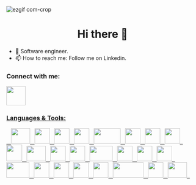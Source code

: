 ![ezgif com-crop](https://github.com/Slegendz/Slegendz/assets/108775767/9ab8a9a6-4ca8-4fe4-9f35-24816e5096a5)

<h1 align = "center"> Hi there 👋 </h1>

- 🌱 Software engineer.
- 📫 How to reach me: Follow me on Linkedin.


<h3> Connect with me: </h3>
<p float="left">
  <a href = "https://www.linkedin.com/in/hasannaim17"> <img width = "50" height = "50" src="https://i.pinimg.com/originals/73/e1/54/73e15422011e763ea9b303a7738e71a3.gif"</a>  
</p>

<h3> Languages & Tools: </h3>

<p float = "left>
       <img width = "40" height = "40" src ="https://cdn-icons-png.flaticon.com/512/732/732212.png">&nbsp;&nbsp;
  <img width = "50" height = "40" src ="https://upload.wikimedia.org/wikipedia/commons/thumb/a/a7/React-icon.svg/2300px-React-icon.svg.png">&nbsp;&nbsp;
  <img width = "40" height = "40" src ="https://cdn-icons-png.flaticon.com/512/732/732212.png">&nbsp;&nbsp;
  <img width = "40" height = "40" src ="https://upload.wikimedia.org/wikipedia/commons/thumb/6/62/CSS3_logo.svg/800px-CSS3_logo.svg.png">&nbsp;&nbsp;
   <img width = "40" height = "40" src ="https://pbs.twimg.com/profile_images/1730334391501488129/G0R0sjHH_400x400.jpg">&nbsp;&nbsp;
   <img width = "70" height = "40" src ="https://cdn.pixabay.com/photo/2015/04/23/17/41/node-js-736399_1280.png">&nbsp;&nbsp;
 <img width = "40" height = "40" src ="https://static-00.iconduck.com/assets.00/file-type-expo-icon-1807x2048-zlqoaiu7.png">&nbsp;&nbsp;
 <img width = "40" height = "40" src ="https://titrias.com/files/2022/04/typescript.png">&nbsp;&nbsp;
   <img width = "40" height = "40" src ="https://ellipsiseducation.com/wp-content/uploads/2023/03/javascript.png">&nbsp;&nbsp;
 <img width = "41" height = "43" src ="https://miro.medium.com/v2/resize:fit:600/1*i2skbfmDsHayHhqPfwt6pA.png">&nbsp;&nbsp;
 <img width = "50" height = "40" src ="https://www.svgrepo.com/show/374088/solidity.svg">&nbsp;&nbsp;
 <img width = "40" height = "40" src ="https://upload.wikimedia.org/wikipedia/commons/thumb/6/6f/Ethereum-icon-purple.svg/langfr-220px-Ethereum-icon-purple.svg.png">&nbsp;&nbsp;
<img width = "40" height = "40" src ="https://upload.wikimedia.org/wikipedia/commons/thumb/1/17/GraphQL_Logo.svg/2048px-GraphQL_Logo.svg.png">&nbsp;&nbsp;
  <img width = "60" height = "40" src ="https://logos-world.net/wp-content/uploads/2021/08/Amazon-Web-Services-AWS-Logo.png">&nbsp;&nbsp;
  <img width = "40" height = "40" src ="https://cdn.icon-icons.com/icons2/2415/PNG/512/mongodb_original_logo_icon_146424.png">&nbsp;&nbsp;
  <img width = "40" height = "40" src ="https://www.datocms-assets.com/75941/1657707878-nextjs_logo.png">&nbsp;&nbsp;
<img width = "40" height = "40" src ="https://upload.wikimedia.org/wikipedia/commons/thumb/9/96/Socket-io.svg/1024px-Socket-io.svg.png">&nbsp;&nbsp;
<img width = "60" height = "40" src ="https://upload.wikimedia.org/wikipedia/commons/e/ea/Docker_%28container_engine%29_logo_%28cropped%29.png">&nbsp;&nbsp;
<img width = "40" height = "40" src ="https://w7.pngwing.com/pngs/925/447/png-transparent-express-js-node-js-javascript-mongodb-node-js-text-trademark-logo.png">&nbsp;&nbsp;
<img width = "40" height = "40" src ="https://seeklogo.com/images/R/react-query-logo-1340EA4CE9-seeklogo.com.png">&nbsp;&nbsp;
<img width = "40" height = "40" src ="https://icons.veryicon.com/png/o/business/vscode-program-item-icon/prisma.png">&nbsp;&nbsp;
<img width = "40" height = "40" src ="https://brandslogos.com/wp-content/uploads/thumbs/redux-logo-vector.svg">&nbsp;&nbsp;
<img width = "80" height = "40" src ="https://karanpratapsingh.com/static/blogs/introduction-to-zustand.png">&nbsp;&nbsp;
<img width = "40" height = "40" src ="https://encrypted-tbn0.gstatic.com/images?q=tbn:ANd9GcTVfT8q16BHaFWDxw9lRO0DREwOjF4_8HZ6idqnSd6yGg&s">&nbsp;&nbsp;
<img width = "50" height = "40" src ="https://upload.wikimedia.org/wikipedia/commons/a/ad/Figma-1-logo.png">&nbsp;&nbsp;



</p>
 
